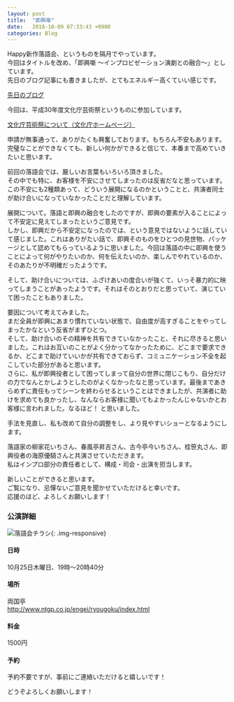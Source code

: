 ```yaml
---
layout: post
title:  "即興噺"
date:   2018-10-09 07:33:43 +0900
categories: Blog
---
```


Happy新作落語会、というものを隔月でやっています。  
今回はタイトルを改め、「即興噺 〜インプロビゼーション演劇との融合〜」としています。  
先日のブログ記事にも書きましたが、とてもエネルギー高くていい感じです。

[先日のブログ](https://naoshigenakanoyaze.github.io/blog/2018/10/07/improvTraining/)　

今回は、平成30年度文化庁芸術祭というものに参加しています。

[文化庁芸術祭について（文化庁ホームページ）](http://www.bunka.go.jp/seisaku/geijutsubunka/jutenshien/geijutsusai/)

申請が無事通って、ありがたくも興奮しております。もちろん不安もあります。  
完璧なことができなくても、新しい何かができると信じて、本番まで高めていきたいと思います。 

前回の落語会では、厳しいお言葉もいろいろ頂きました。  
その中でも特に、お客様を不安にさせてしまったのは反省だなと思っています。
この不安にも2種類あって、どういう展開になるのかということと、共演者同士が助け合いになっていなかったことだと理解しています。

展開について。落語と即興の融合をしたのですが、即興の要素が入ることによって不安定に見えてしまったというご意見です。  
しかし、即興だから不安定になったのでは、という意見ではないように話していて感じました。これはありがたい話で、即興そのものをひとつの見世物、パッケージとして認めてもらっているように思いました。今回は落語の中に即興を使うことによって何がやりたいのか、何を伝えたいのか、楽しんでやれているのか、そのあたりが不明確だったようです。

そして、助け合いについては、ふざけあいの度合いが強くて、いっそ暴力的に映ってしまうことがあったようです。それはそのとおりだと思っていて、演じていて困ったこともありました。

要因について考えてみました。  
まだ全員が即興にあまり慣れていない状態で、自由度が高すぎることをやってしまったかなという反省がまずひとつ。  
そして、助け合いのその精神を共有できていなかったこと、それに尽きると思いました。これはお互いのことがよく分かってなかったために、どこまで要求できるか、どこまで助けていいかが共有できておらず、コミュニケーション不全を起こしていた部分があると思います。  
さらに、私が即興役者として困ってしまって自分の世界に閉じこもり、自分だけの力でなんとかしようとしたのがよくなかったなと思っています。最後まであきらめずに責任もってシーンを終わらせるということはできましたが、共演者に助けを求めても良かったし、なんならお客様に聞いてもよかったんじゃないかとお客様に言われました。なるほど！ と思いました。

手法を見直し、私も改めて自分の調整をし、より見やすいショーとなるようにします。

落語家の柳家花いちさん、春風亭昇吉さん、古今亭今いちさん、桂笹丸さん、即興役者の海原優騎さんと共演させていただきます。  
私はインプロ部分の責任者として、構成・司会・出演を担当します。

新しいことができると思います。  
ご覧になり、忌憚ないご意見を聞かせていただけると幸いです。  
応援のほど、よろしくお願いします！  


### 公演詳細
  
![落語会チラシ]({{site.baseurl}}/img/20181007_01_flyer.png){: .img-responsive}

#### 日時  
10月25日木曜日、19時〜20時40分  

#### 場所  
両国亭  
http://www.ntgp.co.jp/engei/ryougoku/index.html


#### 料金  
1500円   
  
#### 予約  
予約不要ですが、事前にご連絡いただけると嬉しいです！



どうぞよろしくお願いします！


